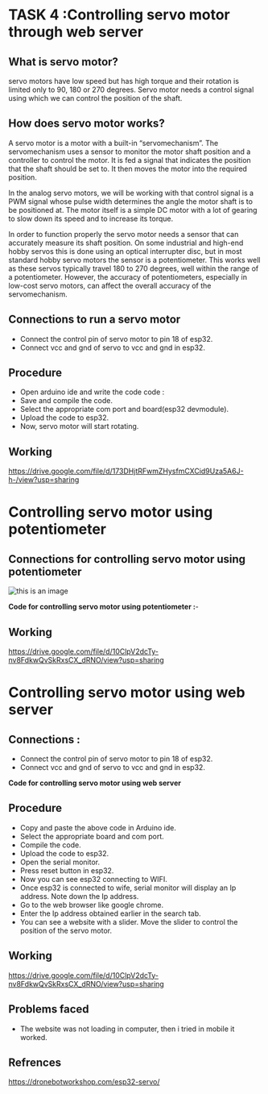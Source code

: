 # TASK 4 :Controlling servo motor through web server

## What is servo motor?

servo motors have low speed but has high torque and their rotation is limited only to 90, 180 or 270 degrees. Servo motor needs a control signal using which we can control the position of the shaft.

## How does servo motor works?

A servo motor is a motor with a built-in “servomechanism”.
The servomechanism uses a sensor to monitor the motor shaft position and a controller to control the motor. It is fed a signal that indicates the position that the shaft should be set to. It then moves the motor into the required position.  

In the analog servo motors, we will be working with that control signal is a PWM signal whose pulse width determines the angle the motor shaft is to be positioned at.  The motor itself is a simple DC motor with a lot of gearing to slow down its speed and to increase its torque.

In order to function properly the servo motor needs a sensor that can accurately measure its shaft position. On some industrial and high-end hobby servos this is done using an optical interrupter disc, but in most standard hobby servo motors the sensor is a potentiometer.  This works well as these servos typically travel 180 to 270 degrees, well within the range of a potentiometer. However, the accuracy of potentiometers, especially in low-cost servo motors, can affect the overall accuracy of the servomechanism.


## Connections to run a servo motor

* Connect the control pin of servo motor to pin 18 of esp32.
* Connect vcc and gnd of servo to vcc and gnd in esp32.

## Procedure 
*	Open arduino ide and write the code
  code :
* Save and compile the code.
*	Select the appropriate com port and board(esp32 devmodule).
*	Upload the code to esp32.
*	Now, servo motor will start rotating.

## Working 
 https://drive.google.com/file/d/173DHjtRFwmZHysfmCXCid9Uza5A6J-h-/view?usp=sharing
 
 # Controlling servo motor using potentiometer
 
 ## Connections for controlling servo motor using potentiometer
 ![this is an image]()
 
 **Code for controlling servo motor using potentiometer :**- 
 
 ## Working 
  https://drive.google.com/file/d/10ClpV2dcTy-nv8FdkwQvSkRxsCX_dRNO/view?usp=sharing
  
  # Controlling servo motor using web server
  
  ## Connections :
* Connect the control pin of servo motor to pin 18 of esp32.
* Connect vcc and gnd of servo to vcc and gnd in esp32.

**Code for controlling servo motor using web server**


## Procedure 
*	Copy and  paste the above code in Arduino ide.
*	Select the appropriate board and com port.
*	Compile the code.
*	Upload the code to esp32.
*	Open the serial monitor.
*	Press reset button in esp32.
*	Now you can see esp32 connecting to WIFI.
*	 Once esp32 is connected to wife, serial monitor will display an Ip address. Note down the Ip address.
*	Go to the web browser like google chrome.
*	Enter the Ip address obtained earlier in the search tab.
*	You can see a website with a slider. Move the slider to control the position of the servo motor.

## Working
https://drive.google.com/file/d/10ClpV2dcTy-nv8FdkwQvSkRxsCX_dRNO/view?usp=sharing
## Problems faced

* The website was not loading in computer, then i tried in mobile it worked.


## Refrences
https://dronebotworkshop.com/esp32-servo/  
